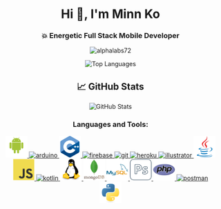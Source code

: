 <h1 align="center">Hi 👋, I'm Minn Ko</h1>
<h3 align="center">💥 Energetic Full Stack Mobile Developer</h3>

<p align="center"> <img src="https://komarev.com/ghpvc/?username=alphalabs72&label=Profile%20views&color=0e75b6&style=flat" alt="alphalabs72" /> </p>
<div align="center" style="display: flex; justify-content: center; gap: 20px; flex-wrap: wrap; margin-top: 10px;">
  <img src="https://github-readme-stats.vercel.app/api/top-langs?username=alphalabs72&show_icons=true&locale=en&layout=compact" alt="Top Languages" />
</div>

<h2 align="center">📈 GitHub Stats</h2>

<div align="center">
  <img src="https://github-readme-stats.vercel.app/api?username=alphalabs72&show_icons=true&locale=en" alt="GitHub Stats" />
</div>
<h3 align="center">Languages and Tools:</h3>
<p align="center">
    <a href="https://developer.android.com" target="_blank" rel="noreferrer">
        <img src="https://raw.githubusercontent.com/devicons/devicon/master/icons/android/android-original-wordmark.svg" alt="android" width="50" height="50"/>
    </a>
    <a href="https://www.arduino.cc/" target="_blank" rel="noreferrer">
        <img src="https://cdn.worldvectorlogo.com/logos/arduino-1.svg" alt="arduino" width="50" height="50"/>
    </a>
    <a href="https://www.w3schools.com/cpp/" target="_blank" rel="noreferrer">
        <img src="https://raw.githubusercontent.com/devicons/devicon/master/icons/cplusplus/cplusplus-original.svg" alt="cplusplus" width="50" height="50"/>
    </a>
    <a href="https://firebase.google.com/" target="_blank" rel="noreferrer">
        <img src="https://www.vectorlogo.zone/logos/firebase/firebase-icon.svg" alt="firebase" width="50" height="50"/>
    </a>
    <a href="https://git-scm.com/" target="_blank" rel="noreferrer">
        <img src="https://www.vectorlogo.zone/logos/git-scm/git-scm-icon.svg" alt="git" width="50" height="50"/>
    </a>
    <a href="https://heroku.com" target="_blank" rel="noreferrer">
        <img src="https://www.vectorlogo.zone/logos/heroku/heroku-icon.svg" alt="heroku" width="50" height="50"/>
    </a>
    <a href="https://www.adobe.com/in/products/illustrator.html" target="_blank" rel="noreferrer">
        <img src="https://www.vectorlogo.zone/logos/adobe_illustrator/adobe_illustrator-icon.svg" alt="illustrator" width="50" height="50"/>
    </a>
    <a href="https://www.java.com" target="_blank" rel="noreferrer">
        <img src="https://raw.githubusercontent.com/devicons/devicon/master/icons/java/java-original.svg" alt="java" width="50" height="50"/>
    </a>
    <a href="https://developer.mozilla.org/en-US/docs/Web/JavaScript" target="_blank" rel="noreferrer">
        <img src="https://raw.githubusercontent.com/devicons/devicon/master/icons/javascript/javascript-original.svg" alt="javascript" width="50" height="50"/>
    </a>
    <a href="https://kotlinlang.org" target="_blank" rel="noreferrer">
        <img src="https://www.vectorlogo.zone/logos/kotlinlang/kotlinlang-icon.svg" alt="kotlin" width="50" height="50"/>
    </a>
    <a href="https://www.linux.org/" target="_blank" rel="noreferrer">
        <img src="https://raw.githubusercontent.com/devicons/devicon/master/icons/linux/linux-original.svg" alt="linux" width="50" height="50"/>
    </a>
    <a href="https://www.mongodb.com/" target="_blank" rel="noreferrer">
        <img src="https://raw.githubusercontent.com/devicons/devicon/master/icons/mongodb/mongodb-original-wordmark.svg" alt="mongodb" width="50" height="50"/>
    </a>
    <a href="https://www.mysql.com/" target="_blank" rel="noreferrer">
        <img src="https://raw.githubusercontent.com/devicons/devicon/master/icons/mysql/mysql-original-wordmark.svg" alt="mysql" width="50" height="50"/>
    </a>
    <a href="https://www.photoshop.com/en" target="_blank" rel="noreferrer">
        <img src="https://raw.githubusercontent.com/devicons/devicon/master/icons/photoshop/photoshop-line.svg" alt="photoshop" width="50" height="50"/>
    </a>
    <a href="https://www.php.net" target="_blank" rel="noreferrer">
        <img src="https://raw.githubusercontent.com/devicons/devicon/master/icons/php/php-original.svg" alt="php" width="50" height="50"/>
    </a>
    <a href="https://postman.com" target="_blank" rel="noreferrer">
        <img src="https://www.vectorlogo.zone/logos/getpostman/getpostman-icon.svg" alt="postman" width="50" height="50"/>
    </a>
    <a href="https://www.python.org" target="_blank" rel="noreferrer">
        <img src="https://raw.githubusercontent.com/devicons/devicon/master/icons/python/python-original.svg" alt="python" width="50" height="50"/>
    </a>
</p>

